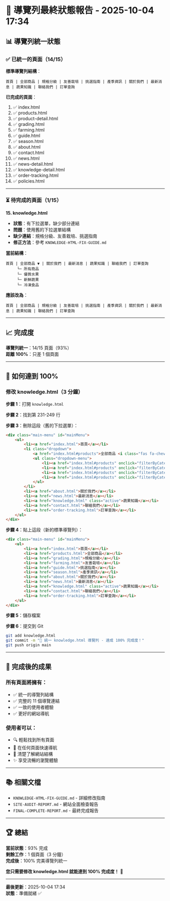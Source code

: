 # 🔗 導覽列最終狀態報告 - 2025-10-04 17:34

## 📊 導覽列統一狀態

### ✅ 已統一的頁面（14/15）

**標準導覽列結構**：
```
首頁 | 全部商品 | 規格分級 | 友善栽培 | 挑選指南 | 產季資訊 | 關於我們 | 最新消息 | 蔬果知識 | 聯絡我們 | 訂單查詢
```

**已完成的頁面**：
1. ✅ index.html
2. ✅ products.html
3. ✅ product-detail.html
4. ✅ grading.html
5. ✅ farming.html
6. ✅ guide.html
7. ✅ season.html
8. ✅ about.html
9. ✅ contact.html
10. ✅ news.html
11. ✅ news-detail.html
12. ✅ knowledge-detail.html
13. ✅ order-tracking.html
14. ✅ policies.html

---

### ⏳ 待完成的頁面（1/15）

**15. knowledge.html**
- **狀態**：有下拉選單，缺少部分連結
- **問題**：使用舊的下拉選單結構
- **缺少連結**：規格分級、友善栽培、挑選指南
- **修正方法**：參考 `KNOWLEDGE-HTML-FIX-GUIDE.md`

**當前結構**：
```
首頁 | 全部商品 ▼ | 關於我們 | 最新消息 | 蔬果知識 | 聯絡我們 | 訂單查詢
     └─ 所有商品
     └─ 優質水果
     └─ 新鮮蔬果
     └─ 冷凍食品
```

**應該改為**：
```
首頁 | 全部商品 | 規格分級 | 友善栽培 | 挑選指南 | 產季資訊 | 關於我們 | 最新消息 | 蔬果知識 | 聯絡我們 | 訂單查詢
```

---

## 📈 完成度

**導覽列統一**：14/15 頁面（93%）  
**距離 100%**：只差 1 個頁面

---

## 🎯 如何達到 100%

### 修改 knowledge.html（3 分鐘）

**步驟 1**：打開 `knowledge.html`

**步驟 2**：找到第 231-249 行

**步驟 3**：刪除這段（舊的下拉選單）：
```html
<div class="main-menu" id="mainMenu">
    <ul>
        <li><a href="index.html">首頁</a></li>
        <li class="dropdown">
            <a href="index.html#products">全部商品 <i class="fas fa-chevron-down"></i></a>
            <ul class="dropdown-menu">
                <li><a href="index.html#products" onclick="filterByCategory('全部'); return false;">所有商品</a></li>
                <li><a href="index.html#products" onclick="filterByCategory('優質水果'); return false;">優質水果</a></li>
                <li><a href="index.html#products" onclick="filterByCategory('新鮮蔬果'); return false;">新鮮蔬果</a></li>
                <li><a href="index.html#products" onclick="filterByCategory('冷凍食品'); return false;">冷凍食品</a></li>
            </ul>
        </li>
        <li><a href="about.html">關於我們</a></li>
        <li><a href="news.html">最新消息</a></li>
        <li><a href="knowledge.html" class="active">蔬果知識</a></li>
        <li><a href="contact.html">聯絡我們</a></li>
        <li><a href="order-tracking.html">訂單查詢</a></li>
    </ul>
</div>
```

**步驟 4**：貼上這段（新的標準導覽列）：
```html
<div class="main-menu" id="mainMenu">
    <ul>
        <li><a href="index.html">首頁</a></li>
        <li><a href="products.html">全部商品</a></li>
        <li><a href="grading.html">規格分級</a></li>
        <li><a href="farming.html">友善栽培</a></li>
        <li><a href="guide.html">挑選指南</a></li>
        <li><a href="season.html">產季資訊</a></li>
        <li><a href="about.html">關於我們</a></li>
        <li><a href="news.html">最新消息</a></li>
        <li><a href="knowledge.html" class="active">蔬果知識</a></li>
        <li><a href="contact.html">聯絡我們</a></li>
        <li><a href="order-tracking.html">訂單查詢</a></li>
    </ul>
</div>
```

**步驟 5**：儲存檔案

**步驟 6**：提交到 Git
```bash
git add knowledge.html
git commit -m "🔗 統一 knowledge.html 導覽列 - 達成 100% 完成度！"
git push origin main
```

---

## 🎊 完成後的成果

### 所有頁面將擁有：
- ✅ 統一的導覽列結構
- ✅ 完整的 11 個導覽連結
- ✅ 一致的使用者體驗
- ✅ 更好的網站導航

### 使用者可以：
- 🔍 輕鬆找到所有頁面
- 📱 在任何頁面快速導航
- 🎯 清楚了解網站結構
- ✨ 享受流暢的瀏覽體驗

---

## 📚 相關文檔

- `KNOWLEDGE-HTML-FIX-GUIDE.md` - 詳細修改指南
- `SITE-AUDIT-REPORT.md` - 網站全面檢查報告
- `FINAL-COMPLETE-REPORT.md` - 最終完成報告

---

## 🏆 總結

**當前狀態**：93% 完成  
**剩餘工作**：1 個頁面（3 分鐘）  
**完成後**：100% 完美導覽列統一

**您只需要修改 knowledge.html 就能達到 100% 完成度！** 🎉

---

**最後更新**：2025-10-04 17:34  
**狀態**：準備就緒 ✅
